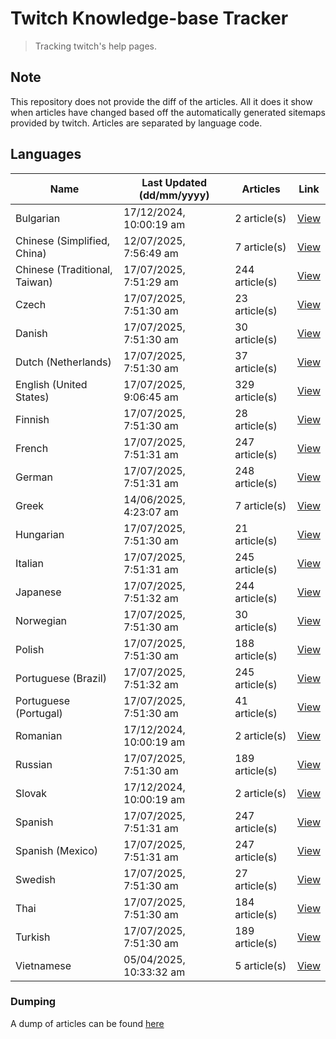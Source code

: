 # Twitch Knowledge-base Tracker
> Tracking twitch's help pages. 

## Note
This repository does not provide the diff of the articles. All it does it show when articles have changed based
off the automatically generated sitemaps provided by twitch. Articles are separated by language code.

## Languages

| Name                          | Last Updated (dd/mm/yyyy) | Articles       | Link                   |
|-------------------------------|---------------------------|----------------|------------------------|
| Bulgarian                     | 17/12/2024, 10:00:19 am   | 2 article(s)   | [View](docs/bg.md)     |
| Chinese (Simplified, China)   | 12/07/2025, 7:56:49 am    | 7 article(s)   | [View](docs/zh_CN.md)  |
| Chinese (Traditional, Taiwan) | 17/07/2025, 7:51:29 am    | 244 article(s) | [View](docs/zh_TW.md)  |
| Czech                         | 17/07/2025, 7:51:30 am    | 23 article(s)  | [View](docs/cs.md)     |
| Danish                        | 17/07/2025, 7:51:30 am    | 30 article(s)  | [View](docs/da.md)     |
| Dutch (Netherlands)           | 17/07/2025, 7:51:30 am    | 37 article(s)  | [View](docs/nl_NL.md)  |
| English (United States)       | 17/07/2025, 9:06:45 am    | 329 article(s) | [View](docs/en_US.md)  |
| Finnish                       | 17/07/2025, 7:51:30 am    | 28 article(s)  | [View](docs/fi.md)     |
| French                        | 17/07/2025, 7:51:31 am    | 247 article(s) | [View](docs/fr.md)     |
| German                        | 17/07/2025, 7:51:31 am    | 248 article(s) | [View](docs/de.md)     |
| Greek                         | 14/06/2025, 4:23:07 am    | 7 article(s)   | [View](docs/el.md)     |
| Hungarian                     | 17/07/2025, 7:51:30 am    | 21 article(s)  | [View](docs/hu.md)     |
| Italian                       | 17/07/2025, 7:51:31 am    | 245 article(s) | [View](docs/it.md)     |
| Japanese                      | 17/07/2025, 7:51:32 am    | 244 article(s) | [View](docs/ja.md)     |
| Norwegian                     | 17/07/2025, 7:51:30 am    | 30 article(s)  | [View](docs/no.md)     |
| Polish                        | 17/07/2025, 7:51:30 am    | 188 article(s) | [View](docs/pl.md)     |
| Portuguese (Brazil)           | 17/07/2025, 7:51:32 am    | 245 article(s) | [View](docs/pt_BR.md)  |
| Portuguese (Portugal)         | 17/07/2025, 7:51:30 am    | 41 article(s)  | [View](docs/pt_PT.md)  |
| Romanian                      | 17/12/2024, 10:00:19 am   | 2 article(s)   | [View](docs/ro.md)     |
| Russian                       | 17/07/2025, 7:51:30 am    | 189 article(s) | [View](docs/ru.md)     |
| Slovak                        | 17/12/2024, 10:00:19 am   | 2 article(s)   | [View](docs/sk.md)     |
| Spanish                       | 17/07/2025, 7:51:31 am    | 247 article(s) | [View](docs/es.md)     |
| Spanish (Mexico)              | 17/07/2025, 7:51:31 am    | 247 article(s) | [View](docs/es_MX.md)  |
| Swedish                       | 17/07/2025, 7:51:30 am    | 27 article(s)  | [View](docs/sv.md)     |
| Thai                          | 17/07/2025, 7:51:30 am    | 184 article(s) | [View](docs/th.md)     |
| Turkish                       | 17/07/2025, 7:51:30 am    | 189 article(s) | [View](docs/tr.md)     |
| Vietnamese                    | 05/04/2025, 10:33:32 am   | 5 article(s)   | [View](docs/vi.md)     |

### Dumping
A dump of articles can be found [here](docs/RAW.md)